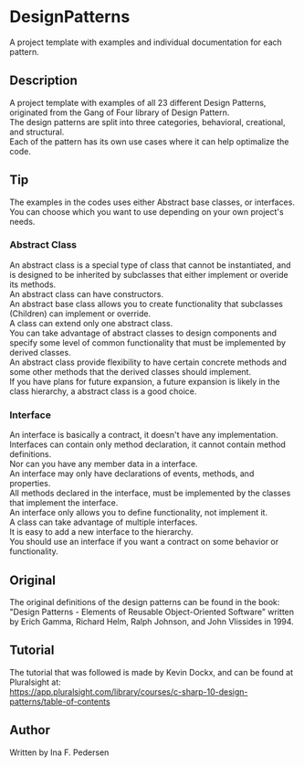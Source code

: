 # DesignPatterns
A project template with examples and individual documentation for each pattern.

## Description
A project template with examples of all 23 different Design Patterns, originated from the Gang of Four library of Design Pattern. </br>
The design patterns are split into three categories, behavioral, creational, and structural. </br>
Each of the pattern has its own use cases where it can help optimalize the code.

## Tip
The examples in the codes uses either Abstract base classes, or interfaces. You can choose which you want to use depending on your own project's needs. </br>

### Abstract Class
An abstract class is a special type of class that cannot be instantiated, and is designed to be inherited by subclasses that either implement or overide its methods. </br>
An abstract class can have constructors.</br>
An abstract base class allows you to create functionality that subclasses (Children) can implement or override.</br>
A class can extend only one abstract class. </br>
You can take advantage of abstract classes to design components and specify some level of common functionality that must be implemented by derived classes.</br>
An abstract class provide flexibility to have certain concrete methods and some other methods that the derived classes should implement.</br>
If you have plans for future expansion, a future expansion is likely in the class hierarchy, a abstract class is a good choice.</br>

### Interface
An interface is basically a contract, it doesn't have any implementation. </br>
Interfaces can contain only method declaration, it cannot contain method definitions.</br>
Nor can you have any member data in a interface.</br>
An interface may only have declarations of events, methods, and properties. </br>
All methods declared in the interface, must be implemented by the classes that implement the interface.</br>
An interface only allows you to define functionality, not implement it.</br>
A class can take advantage of multiple interfaces.</br>
It is easy to add a new interface to the hierarchy. </br>
You should use an interface if you want a contract on some behavior or functionality.

## Original
The original definitions of the design patterns can be found in the book: </br>
"Design Patterns - Elements of Reusable Object-Oriented Software" written by Erich Gamma, Richard Helm, Ralph Johnson, and John Vlissides in 1994.

## Tutorial
The tutorial that was followed is made by Kevin Dockx, and can be found at Pluralsight at: </br>
https://app.pluralsight.com/library/courses/c-sharp-10-design-patterns/table-of-contents

## Author
Written by Ina F. Pedersen

